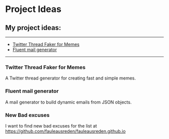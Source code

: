 # Project Ideas

## My project ideas:
___

- [Twitter Thread Faker for Memes](#twitter-thread-faker-for-memes)
- [Fluent mail generator](#fluent-mail-generator)

___

### Twitter Thread Faker for Memes

A Twitter thread generator for creating fast and simple memes.

### Fluent mail generator

A mail generator to build dynamic emails from JSON objects.

### New Bad excuses

I want to find new bad excuses for the list at https://github.com/fauleausreden/fauleausreden.github.io

